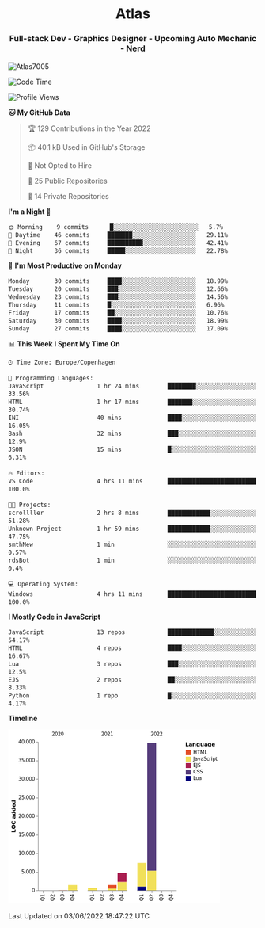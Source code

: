 <h1 align="center">Atlas</h1>
<h3 align="center">Full-stack Dev - Graphics Designer - Upcoming Auto Mechanic - Nerd</h3>

<p><img align="center" src="https://github-readme-stats.vercel.app/api/top-langs?username=Atlas7005&show_icons=true&locale=en&layout=compact" alt="Atlas7005" /></p>

<!--START_SECTION:waka-->
![Code Time](http://img.shields.io/badge/Code%20Time-565%20hrs%2056%20mins-blue)

![Profile Views](http://img.shields.io/badge/Profile%20Views-1-blue)

**🐱 My GitHub Data** 

> 🏆 129 Contributions in the Year 2022
 > 
> 📦 40.1 kB Used in GitHub's Storage 
 > 
> 🚫 Not Opted to Hire
 > 
> 📜 25 Public Repositories 
 > 
> 🔑 14 Private Repositories  
 > 
**I'm a Night 🦉** 

```text
🌞 Morning    9 commits      █░░░░░░░░░░░░░░░░░░░░░░░░   5.7% 
🌆 Daytime    46 commits     ███████░░░░░░░░░░░░░░░░░░   29.11% 
🌃 Evening    67 commits     ██████████░░░░░░░░░░░░░░░   42.41% 
🌙 Night      36 commits     █████░░░░░░░░░░░░░░░░░░░░   22.78%

```
📅 **I'm Most Productive on Monday** 

```text
Monday       30 commits     ████░░░░░░░░░░░░░░░░░░░░░   18.99% 
Tuesday      20 commits     ███░░░░░░░░░░░░░░░░░░░░░░   12.66% 
Wednesday    23 commits     ███░░░░░░░░░░░░░░░░░░░░░░   14.56% 
Thursday     11 commits     █░░░░░░░░░░░░░░░░░░░░░░░░   6.96% 
Friday       17 commits     ██░░░░░░░░░░░░░░░░░░░░░░░   10.76% 
Saturday     30 commits     ████░░░░░░░░░░░░░░░░░░░░░   18.99% 
Sunday       27 commits     ████░░░░░░░░░░░░░░░░░░░░░   17.09%

```


📊 **This Week I Spent My Time On** 

```text
⌚︎ Time Zone: Europe/Copenhagen

💬 Programming Languages: 
JavaScript               1 hr 24 mins        ████████░░░░░░░░░░░░░░░░░   33.56% 
HTML                     1 hr 17 mins        ███████░░░░░░░░░░░░░░░░░░   30.74% 
INI                      40 mins             ████░░░░░░░░░░░░░░░░░░░░░   16.05% 
Bash                     32 mins             ███░░░░░░░░░░░░░░░░░░░░░░   12.9% 
JSON                     15 mins             █░░░░░░░░░░░░░░░░░░░░░░░░   6.31%

🔥 Editors: 
VS Code                  4 hrs 11 mins       █████████████████████████   100.0%

🐱‍💻 Projects: 
scrollller               2 hrs 8 mins        ████████████░░░░░░░░░░░░░   51.28% 
Unknown Project          1 hr 59 mins        ████████████░░░░░░░░░░░░░   47.75% 
smthNew                  1 min               ░░░░░░░░░░░░░░░░░░░░░░░░░   0.57% 
rdsBot                   1 min               ░░░░░░░░░░░░░░░░░░░░░░░░░   0.4%

💻 Operating System: 
Windows                  4 hrs 11 mins       █████████████████████████   100.0%

```

**I Mostly Code in JavaScript** 

```text
JavaScript               13 repos            █████████████░░░░░░░░░░░░   54.17% 
HTML                     4 repos             ████░░░░░░░░░░░░░░░░░░░░░   16.67% 
Lua                      3 repos             ███░░░░░░░░░░░░░░░░░░░░░░   12.5% 
EJS                      2 repos             ██░░░░░░░░░░░░░░░░░░░░░░░   8.33% 
Python                   1 repo              █░░░░░░░░░░░░░░░░░░░░░░░░   4.17%

```


**Timeline**

![Chart not found](https://raw.githubusercontent.com/Atlas7005/Atlas7005/master/charts/bar_graph.png) 


 Last Updated on 03/06/2022 18:47:22 UTC
<!--END_SECTION:waka-->
